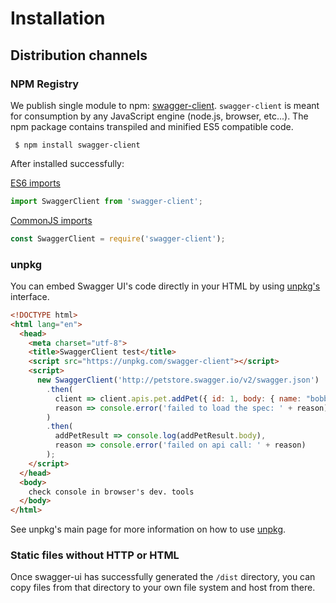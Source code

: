 # Installation

## Distribution channels

### NPM Registry

We publish single module to npm: [swagger-client](https://www.npmjs.com/package/swagger-client).
`swagger-client` is meant for consumption by any JavaScript engine (node.js, browser, etc...).
The npm package contains transpiled and minified ES5 compatible code.

```shell script
 $ npm install swagger-client
``` 

After installed successfully:

[ES6 imports](https://developer.mozilla.org/en-US/docs/Web/JavaScript/Reference/Statements/import)
```js
import SwaggerClient from 'swagger-client';
```

[CommonJS imports](https://en.wikipedia.org/wiki/CommonJS)
```js
const SwaggerClient = require('swagger-client');
```

### unpkg

You can embed Swagger UI's code directly in your HTML by using [unpkg's](https://unpkg.com/) interface.

```html
<!DOCTYPE html>
<html lang="en">
  <head>
    <meta charset="utf-8">
    <title>SwaggerClient test</title>
    <script src="https://unpkg.com/swagger-client"></script>
    <script>
      new SwaggerClient('http://petstore.swagger.io/v2/swagger.json')
        .then(
          client => client.apis.pet.addPet({ id: 1, body: { name: "bobby" } }),
          reason => console.error('failed to load the spec: ' + reason)
        )
        .then(
          addPetResult => console.log(addPetResult.body),
          reason => console.error('failed on api call: ' + reason)
        );
    </script>
  </head>
  <body>
    check console in browser's dev. tools
  </body>
</html>
```

See unpkg's main page for more information on how to use [unpkg](https://unpkg.com/).

### Static files without HTTP or HTML

Once swagger-ui has successfully generated the `/dist` directory, 
you can copy files from that directory to your own file system and host from there.